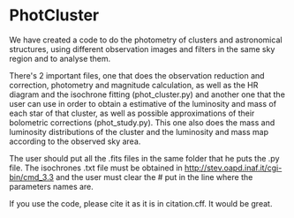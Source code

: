 # PhotCluster
We have created a code to do the photometry of clusters and astronomical structures, using different observation images and filters in the same sky region and to analyse them.

There's 2 important files, one that does the observation reduction and correction, photometry and magnitude calculation, as well as the HR diagram and the isochrone fitting (phot_cluster.py) and another one that the user can use in order to obtain a estimative of the luminosity and mass of each star of that cluster, as well as possible approximations of their bolometric corrections (phot_study.py). This one also does the mass and luminosity distributions of the cluster and the luminosity and mass map according to the observed sky area.

The user should put all the .fits files in the same folder that he puts the .py file. The isochrones .txt file must be obtained in http://stev.oapd.inaf.it/cgi-bin/cmd_3.3 and the user must clear the # put in the line where the parameters names are.

If you use the code, please cite it as it is in citation.cff. It would be great. 
